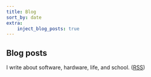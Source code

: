 ```yaml
---
title: Blog
sort_by: date
extra:
    inject_blog_posts: true
---
```


## Blog posts

I write about software, hardware, life, and school. ([RSS](/rss.xml))
